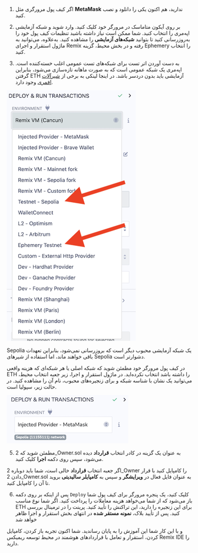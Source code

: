 1. اگر کیف پول مرورگری مثل **MetaMask** ندارید، هم اکنون یکی را دانلود و نصب کنید.

2. بر روی آیکون متاماسک در مرورگر خود کلیک کنید. وارد شوید و شبکه آزمایشی اپه‌مری را انتخاب کنید. شما ممکن است نیاز داشته باشید تنظیمات کیف پول خود را به‌روزرسانی کنید تا بتوانید **شبکه‌های آزمایشی** را مشاهده کنید.  به‌علاوه، می‌توانید به ماژول استقرار و اجرای Remix رفته و در بخش محیط، گزینه Ephemery را انتخاب کنید.

3. به دست آوردن اتر تست برای شبکه‌های تست عمومی اغلب خسته‌کننده است.  اپه‌مری یک شبکه عمومی است که به صورت ماهانه تازه‌سازی می‌شود، بنابراین گرفتن ETH آزمایشی باید بدون دردسر باشد.  در اینجا لینکی به برخی از <a href="https://github.com/ephemery-testnet/ephemery-resources?tab=readme-ov-file#faucets" target="_blank">شیرآلات افمری</a> وجود دارد.

![](https://raw.githubusercontent.com/ethereum/remix-workshops/master/Basics/deploy_injected/images/testnet.png)

Sepolia یک شبکه آزمایشی محبوب دیگر است که بروزرسانی نمی‌شود، بنابراین تعهدات باقی خواهند ماند، اما استفاده از شیرهای Sepolia دشوارتر است.

در کیف پول مرورگر خود مطمئن شوید که شبکه اصلی یا هر شبکه‌ای که هزینه واقعی ETH را داشته باشد انتخاب نکرده‌اید. در ماژول استقرار و اجرا، زیر جعبه انتخاب محیط، می‌توانید یک نشان با شناسه شبکه و برای زنجیره‌های محبوب، نام آن را مشاهده کنید.  در حالت زیر، سپولیا است.

![](https://raw.githubusercontent.com/ethereum/remix-workshops/master/Basics/deploy_injected/images/sepolia.png)

5. مطمئن شوید که 2_Owner.sol به عنوان یک گزینه در کادر انتخاب **قرارداد** دیده می‌شود، سپس روی دکمه **اجرا** کلیک کنید.

اگر جعبه انتخاب **قرارداد** خالی است، شما باید دوباره 2_Owner را کامپایل کنید با قرار دادن 2_Owner.sol به عنوان فایل فعال در **ویرایشگر** و سپس به **کامپایلر سالیدیتی** بروید تا آن را کامپایل کنید.

6. پس از اینکه بر روی دکمه `Deploy` کلیک کنید، یک پنجره مرورگر برای کیف پول شما باز می‌شود که از شما می‌خواهد هزینه معاملات را پرداخت کنید.  اگر شما نوع مناسب ETH برای این زنجیره را دارید، این تراکنش را تأیید کنید.  پرینت را در ترمینال بررسی کنید.  پس از تأیید بلاک، **نمونه مستقر شده** در انتهای بخش استقرار و اجرا ظاهر خواهد شد

و با این کار شما این آموزش را به پایان رساندید.  شما اکنون تجربه باز کردن، کامپایل کردن، استقرار و تعامل با قراردادهای هوشمند در محیط توسعه ریمیکس Remix IDE را دارید.
